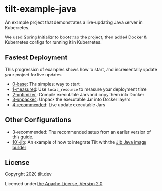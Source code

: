 # tilt-example-java

An example project that demonstrates a live-updating Java server in Kubernetes.

We used [Spring Initializr](https://start.spring.io/) to bootstrap the project,
then added Docker & Kubernetes configs for running it in Kubernetes.

## Fastest Deployment

This progression of examples shows how to start, and incrementally update
your project for live updates.

- [0-base](0-base): The simplest way to start
- [1-measured](1-measured): Use `local_resource` to measure your deployment time
- [2-optimized](2-optimized): Compile executable Jars and copy them into Docker
- [3-unpacked](3-unpacked): Unpack the executable Jar into Docker layers
- [4-recommended](4-recommended): Live update executable Jars

## Other Configurations

- [3-recommended](3-recommended): The recommended setup from an earlier version of this guide.
- [101-jib](101-jib): An example of how to integrate Tilt with the [Jib Java image builder](https://github.com/GoogleContainerTools/jib)

## License

Copyright 2020 tilt.dev

Licensed under [the Apache License, Version 2.0](LICENSE)
